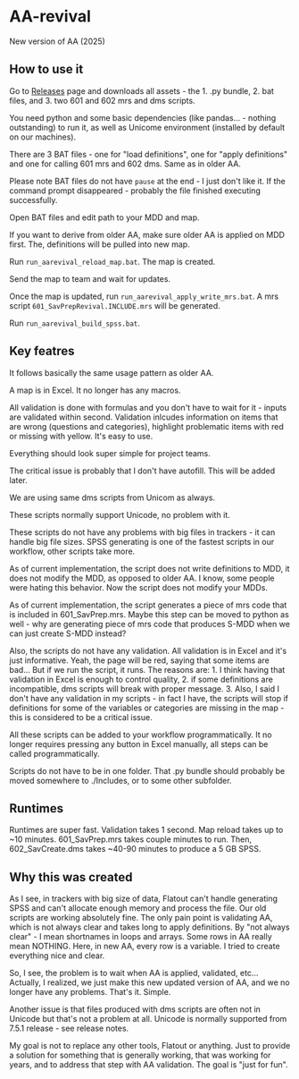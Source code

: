 # AA-revival
New version of AA (2025)

## How to use it ##
Go to
[Releases](../../releases/latest)
page and downloads all assets - the 1. .py bundle, 2. bat files, and 3. two 601 and 602 mrs and dms scripts.

You need python and some basic dependencies (like pandas... - nothing outstanding) to run it, as well as Unicome environment (installed by default on our machines).

There are 3 BAT files - one for "load definitions", one for "apply definitions" and one for calling 601 mrs and 602 dms. Same as in older AA.

Please note BAT files do not have `pause` at the end - I just don't like it. If the command prompt disappeared - probably the file finished executing successfully.

Open BAT files and edit path to your MDD and map.

If you want to derive from older AA, make sure older AA is applied on MDD first. The, definitions will be pulled into new map.

Run `run_aarevival_reload_map.bat`. The map is created.

Send the map to team and wait for updates.

Once the map is updated, run `run_aarevival_apply_write_mrs.bat`. A mrs script `601_SavPrepRevival.INCLUDE.mrs` will be generated.

Run `run_aarevival_build_spss.bat`.

## Key featres ##
It follows basically the same usage pattern as older AA.

A map is in Excel. It no longer has any macros.

All validation is done with formulas and you don't have to wait for it - inputs are validated within second. Validation inlcudes information on items that are wrong (questions and categories), highlight problematic items with red or missing with yellow. It's easy to use.

Everything should look super simple for project teams.

The critical issue is probably that I don't have autofill. This will be added later.

We are using same dms scripts from Unicom as always.

These scripts normally support Unicode, no problem with it.

These scripts do not have any problems with big files in trackers - it can handle big file sizes. SPSS generating is one of the fastest scripts in our workflow, other scripts take more.

As of current implementation, the script does not write definitions to MDD, it does not modify the MDD, as opposed to older AA. I know, some people were hating this behavior. Now the script does not modify your MDDs.

As of current implementation, the script generates a piece of mrs code that is included in 601_SavPrep.mrs. Maybe this step can be moved to python as well - why are generating piece of mrs code that produces S-MDD when we can just create S-MDD instead?

Also, the scripts do not have any validation. All validation is in Excel and it's just informative. Yeah, the page will be red, saying that some items are bad... But if we run the script, it runs. The reasons are: 1. I think having that validation in Excel is enough to control quality, 2. if some definitions are incompatible, dms scripts will break with proper message. 3. Also, I said I don't have any validation in my scripts - in fact I have, the scripts will stop if definitions for some of the variables or categories are missing in the map - this is considered to be a critical issue.

All these scripts can be added to your workflow programmatically. It no longer requires pressing any button in Excel manually, all steps can be called programmatically.

Scripts do not have to be in one folder. That .py bundle should probably be moved somewhere to ./Includes, or to some other subfolder.

## Runtimes ##
Runtimes are super fast. Validation takes 1 second. Map reload takes up to \~10 minutes. 601_SavPrep.mrs takes couple minutes to run. Then, 602_SavCreate.dms takes \~40-90 minutes to produce a 5 GB SPSS.

## Why this was created ##
As I see, in trackers with big size of data, Flatout can't handle generating SPSS and can't allocate enough memory and process the file.
Our old scripts are working absolutely fine. The only pain point is validating AA, which is not always clear and takes long to apply definitions.
By "not always clear" - I mean shortnames in loops and arrays. Some rows in AA really mean NOTHING. Here, in new AA, every row is a variable. I tried to create everything nice and clear.

So, I see, the problem is to wait when AA is applied, validated, etc... Actually, I realized, we just make this new updated version of AA, and we no longer have any problems. That's it. Simple.

Another issue is that files produced with dms scripts are often not in Unicode but that's not a problem at all. Unicode is normally supported from 7.5.1 release - see release notes.

My goal is not to replace any other tools, Flatout or anything. Just to provide a solution for something that is generally working, that was working for years, and to address that step with AA validation. The goal is "just for fun".

